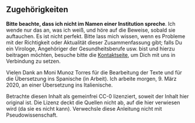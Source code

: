 ## Zugehörigkeiten
**Bitte beachte, dass ich nicht im Namen einer Institution spreche**.
Ich wende nur das an, was ich weiß, und höre auf die Beweise, sobald sie auftauchen. Es ist nicht perfekt. Bitte lass mich wissen, wenn es Probleme mit der Richtigkeit oder Aktualität dieser Zusammenfassung gibt; falls Du ein Virologe, Angehöriger der Gesundheitsberufe usw. bist und hierzu beitragen möchten, besuche bitte die [Kontaktseite](/contact/), um Dich mit uns in Verbindung zu setzen.

Vielen Dank an Moni Munoz Torres für die Bearbeitung der Texte und für die Übersetzung ins Spanische (in Arbeit). Ich arbeite morgen, 9. März 2020, an einer Übersetzung ins Italienische.

Betrachte diesen Inhalt als gemeinfrei CC-0 lizenziert, soweit der Inhalt hier original ist. Die Lizenz deckt die Quellen nicht ab, auf die hier verwiesen wird (da sie es nicht kann). Verwechsle diese Anleitung nicht mit Pseudowissenschaft.

